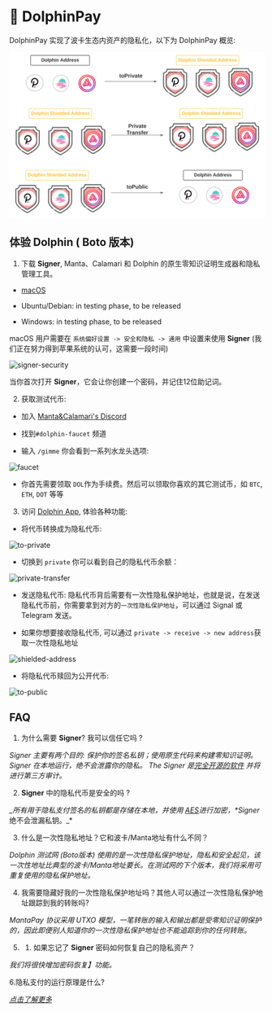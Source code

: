 # 🐬 DolphinPay

DolphinPay 实现了波卡生态内资产的隐私化，以下为 DolphinPay 概览:

![概览](./private-payment/DolphinPay.svg)

## 体验 Dolphin ( Boto 版本)

1. 下载 **Signer**,  Manta、Calamari 和 Dolphin 的原生零知识证明生成器和隐私管理工具。

* [macOS](https://github.com/Manta-Network/manta-signer/releases/download/0.4.1/Manta.Signer_0.4.1_x64-macOS.dmg)

* Ubuntu/Debian: in testing phase, to be released

* Windows: in testing phase, to be released

macOS 用户需要在 `系统偏好设置 -> 安全和隐私 -> 通用` 中设置来使用 **Signer** (我们正在努力得到苹果系统的认可，这需要一段时间)

![signer-security](./private-payment/allow-signer.png)

当你首次打开  **Signer**，它会让你创建一个密码，并记住12位助记词。

2. 获取测试代币:

* 加入 [Manta&Calamari's Discord](https://t.co/5BacMMLSCW)

* 找到`#dolphin-faucet` 频道

* 输入 `/gimme` 你会看到一系列水龙头选项:

![faucet](./private-payment/faucet.png)

* 你首先需要领取 `DOL`作为手续费。然后可以领取你喜欢的其它测试币，如  `BTC`, `ETH`, `DOT` 等等

3. 访问 [Dolphin App](https://app.dolphin.manta.network/), 体验各种功能:

* 将代币转换成为隐私代币:

![to-private](./private-payment/to-private.png)

* 切换到 `private` 你可以看到自己的隐私代币余额：

![private-transfer](./private-payment/private-transfer.png)

* 发送隐私代币: 隐私代币背后需要有一次性隐私保护地址，也就是说，在发送隐私代币前，你需要拿到对方的`一次性隐私保护地址`，可以通过 Signal 或 Telegram 发送。

* 如果你想要接收隐私代币, 可以通过 `private -> receive -> new address`获取一次性隐私地址

![shielded-address](./private-payment/shielded-address.png)

* 将隐私代币赎回为公开代币:

![to-public](./private-payment/to-public.png)

## FAQ

1. 为什么需要 **Signer**? 我可以信任它吗 ?

*_*Signer* 主要有两个目的: 保护你的签名私钥；使用原生代码来构建零知识证明。 *Signer* 在本地运行，绝不会泄露你的隐私。 The *Signer* 是[完全开源的软件](*https://github.com/Manta-Network/manta-signer*) 并将进行第三方审计。_*

2. **Signer** 中的隐私代币是安全的吗 ?

*_所有用于隐私支付签名的私钥都是存储在本地，并使用 [*AES*](*https://en.wikipedia.org/wiki/Advanced_Encryption_Standard*)进行加密，*Signer* 绝不会泄漏私钥。_*

3. 什么是一次性隐私地址？它和波卡/Manta地址有什么不同？

*_Dolphin 测试网 (Boto版本) 使用的是一次性隐私保护地址，隐私和安全起见，该一次性地址比典型的波卡/Manta地址要长。在测试网的下个版本，我们将采用可重复使用的隐私保护地址。_*

4. 我需要隐藏好我的一次性隐私保护地址吗？其他人可以通过一次性隐私保护地址跟踪到我的转账吗?

*_MantaPay 协议采用 UTXO 模型，一笔转账的输入和输出都是受零知识证明保护的，因此即便别人知道你的一次性隐私保护地址也不能追踪到你的任何转账。_* 

5. 1. 如果忘记了 **Signer** 密码如何恢复自己的隐私资产？

*_我们将很快增加密码恢复】功能。_*

6.隐私支付的运行原理是什么?

*_[点击了解更多](PrivatePayment.md)_*